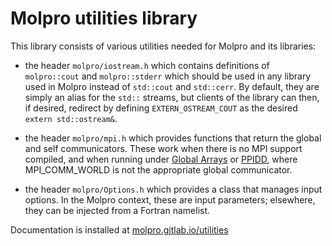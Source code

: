 Molpro utilities library
=================

This library consists of various utilities needed for Molpro and its libraries:
 - the header ``molpro/iostream.h`` which contains definitions of ``molpro::cout`` and ``molpro::stderr`` which should be used in any library used in Molpro instead of ``std::cout`` and ``std::cerr``.
By default, they are simply an alias for the `std::` streams, but
clients of the library can then, if desired, redirect by defining `EXTERN_OSTREAM_COUT` as the desired `extern std::ostream&`.
   
 - the header ``molpro/mpi.h`` which provides functions that return the global and self communicators. These work when there is no MPI support compiled, and when running under [Global Arrays](https://hpc.pnl.gov/globalarrays/) or [PPIDD](https://gitlab.com/molpro/ppidd), where MPI_COMM_WORLD is not the appropriate global communicator.

 - the header ``molpro/Options.h`` which provides a class that manages input options. In the Molpro context, these are input parameters; elsewhere, they can be injected from a Fortran namelist.

Documentation is installed at
[molpro.gitlab.io/utilities](https://molpro.gitlab.io/utilities)

